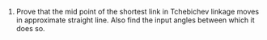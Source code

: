 1. Prove that the mid point of the shortest link in Tchebichev linkage moves in approximate straight line. Also find the input angles between which it does so.